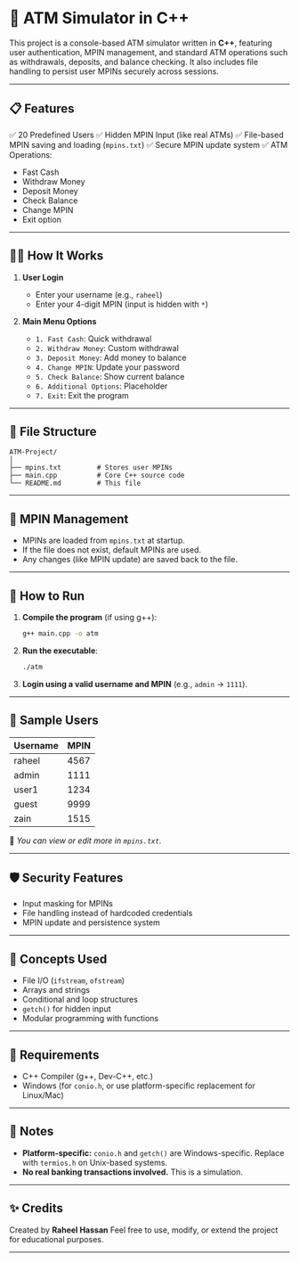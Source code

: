 # 🏦 ATM Simulator in C++

This project is a console-based ATM simulator written in **C++**, featuring user authentication, MPIN management, and standard ATM operations such as withdrawals, deposits, and balance checking. It also includes file handling to persist user MPINs securely across sessions.

---

## 📋 Features

✅ 20 Predefined Users
✅ Hidden MPIN Input (like real ATMs)
✅ File-based MPIN saving and loading (`mpins.txt`)
✅ Secure MPIN update system
✅ ATM Operations:

* Fast Cash
* Withdraw Money
* Deposit Money
* Check Balance
* Change MPIN
* Exit option

---

## 🧑‍💻 How It Works

1. **User Login**

   * Enter your username (e.g., `raheel`)
   * Enter your 4-digit MPIN (input is hidden with `*`)
2. **Main Menu Options**

   * `1. Fast Cash`: Quick withdrawal
   * `2. Withdraw Money`: Custom withdrawal
   * `3. Deposit Money`: Add money to balance
   * `4. Change MPIN`: Update your password
   * `5. Check Balance`: Show current balance
   * `6. Additional Options`: Placeholder
   * `7. Exit`: Exit the program


---

## 📂 File Structure

```
ATM-Project/
│
├── mpins.txt         # Stores user MPINs
├── main.cpp          # Core C++ source code
└── README.md         # This file
```

---

## 💾 MPIN Management

* MPINs are loaded from `mpins.txt` at startup.
* If the file does not exist, default MPINs are used.
* Any changes (like MPIN update) are saved back to the file.

---

## 🚀 How to Run

1. **Compile the program** (if using g++):

   ```bash
   g++ main.cpp -o atm
   ```

2. **Run the executable**:

   ```bash
   ./atm
   ```

3. **Login using a valid username and MPIN** (e.g., `admin` → `1111`).

---

## 👤 Sample Users

| Username | MPIN |
| -------- | ---- |
| raheel   | 4567 |
| admin    | 1111 |
| user1    | 1234 |
| guest    | 9999 |
| zain     | 1515 |

📌 *You can view or edit more in `mpins.txt`.*

---

## 🛡️ Security Features

* Input masking for MPINs
* File handling instead of hardcoded credentials
* MPIN update and persistence system

---

## 🧠 Concepts Used

* File I/O (`ifstream`, `ofstream`)
* Arrays and strings
* Conditional and loop structures
* `getch()` for hidden input
* Modular programming with functions

---

## 🔧 Requirements

* C++ Compiler (g++, Dev-C++, etc.)
* Windows (for `conio.h`, or use platform-specific replacement for Linux/Mac)

---

## 📌 Notes

* **Platform-specific:** `conio.h` and `getch()` are Windows-specific. Replace with `termios.h` on Unix-based systems.
* **No real banking transactions involved.** This is a simulation.

---

## ✨ Credits

Created by **Raheel Hassan**
Feel free to use, modify, or extend the project for educational purposes.

---

